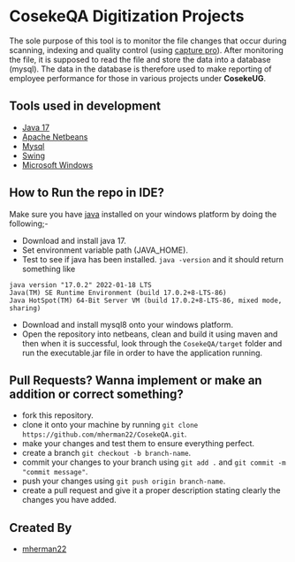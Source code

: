 # CosekeQA Digitization Projects
The sole purpose of this tool is to monitor the file changes that occur during scanning, indexing and quality control (using [capture pro](https://www.alarisworld.com/en-us/solutions/software/document-scanning-software/capture-pro-software)). 
After monitoring the file, it is supposed to read the file and store the data into a database (mysql). The data in the database is therefore used to make reporting of employee performance for those in various projects under **CosekeUG**.

## Tools used in development
- [Java 17](https://www.oracle.com/java/technologies/javase/jdk17-archive-downloads.html)
- [Apache Netbeans](https://netbeans.apache.org/)
- [Mysql](https://www.mysql.com/)
- [Swing](https://en.wikipedia.org/wiki/Swing_(Java))
- [Microsoft Windows](https://www.microsoft.com/software-download/windows10)

## How to Run the repo in IDE?
Make sure you have [java](https://www.oracle.com/java/) installed on your windows platform by doing the following;-
- Download and install java 17.
- Set environment variable path (JAVA_HOME).
- Test to see if java has been installed. `java -version` and it should return something like
```
java version "17.0.2" 2022-01-18 LTS
Java(TM) SE Runtime Environment (build 17.0.2+8-LTS-86)
Java HotSpot(TM) 64-Bit Server VM (build 17.0.2+8-LTS-86, mixed mode, sharing)
```
- Download and install mysql8 onto your windows platform.
- Open the repository into netbeans, clean and build it using maven and then when it is successful, look through the `CosekeQA/target` folder and run the executable.jar file in order to have the application running.

## Pull Requests? Wanna implement or make an addition or correct something?
- fork this repository.
- clone it onto your machine by running `git clone https://github.com/mherman22/CosekeQA.git`.
- make your changes and test them to ensure everything perfect.
- create a branch `git checkout -b branch-name`.
- commit your changes to your branch using `git add .` and  `git commit -m "commit message"`.
- push your changes using `git push origin branch-name`.
- create a pull request and give it a proper description stating clearly the changes you have added.

## Created By
- [mherman22](https://github.com/mherman22)
